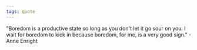 ```yaml
---
tags: quote 
---
```


"Boredom is a productive state so long as you don't let it go sour on you. I wait for boredom to kick in because boredom, for me, is a very good sign." - Anne Enright